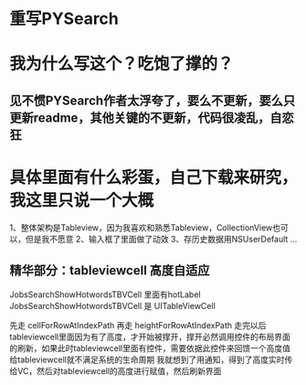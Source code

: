 #  重写PYSearch

# 我为什么写这个？吃饱了撑的？
## 见不惯PYSearch作者太浮夸了，要么不更新，要么只更新readme，其他关键的不更新，代码很凌乱，自恋狂
# 具体里面有什么彩蛋，自己下载来研究，我这里只说一个大概
1、整体架构是Tableview，因为我喜欢和熟悉Tableview，CollectionView也可以，但是我不愿意
2、输入框了里面做了动效
3、存历史数据用NSUserDefault
...

## 精华部分：tableviewcell 高度自适应
JobsSearchShowHotwordsTBVCell 里面有hotLabel
JobsSearchShowHotwordsTBVCell 是 UITableViewCell

先走 cellForRowAtIndexPath
再走 heightForRowAtIndexPath
走完以后 tableviewcell里面因为有了高度，才开始被撑开，撑开必然调用控件的布局界面的刷新，如果此时tableviewcell里面有控件，需要依据此控件来回馈一个高度值给tableviewcell就不满足系统的生命周期
我就想到了用通知，得到了高度实时传给VC，然后对tableviewcell的高度进行赋值，然后刷新界面
